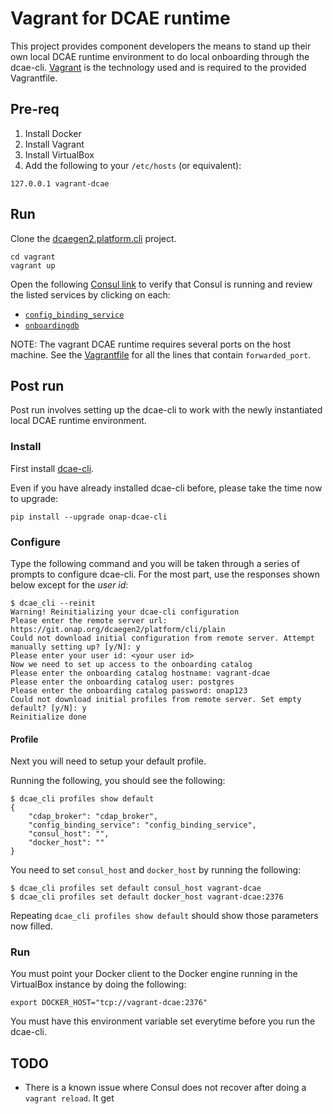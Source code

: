 # Vagrant for DCAE runtime

This project provides component developers the means to stand up their own local DCAE runtime environment to do local onboarding through the dcae-cli.  [Vagrant](https://www.vagrantup.com/) is the technology used and is required to the provided Vagrantfile.

## Pre-req

1. Install Docker
2. Install Vagrant
3. Install VirtualBox
4. Add the following to your `/etc/hosts` (or equivalent):

```
127.0.0.1 vagrant-dcae
```

## Run

Clone the [dcaegen2.platform.cli](https://gerrit.onap.org/r/#/admin/projects/dcaegen2/platform/cli) project.

```
cd vagrant
vagrant up
```

Open the following [Consul link](http://vagrant-dcae:8500/ui) to verify that Consul is running and review the listed services by clicking on each:

* [`config_binding_service`](http://vagrant-dcae:8500/ui/#/vagrant-dcae/services/config_binding_service)
* [`onboardingdb`](http://vagrant-dcae:8500/ui/#/vagrant-dcae/services/onboardingdb)

NOTE: The vagrant DCAE runtime requires several ports on the host machine.  See the [Vagrantfile](Vagrantfile) for all the lines that contain `forwarded_port`.

## Post run

Post run involves setting up the dcae-cli to work with the newly instantiated local DCAE runtime environment.

### Install

First install [dcae-cli](https://pypi.org/project/onap-dcae-cli/).

Even if you have already installed dcae-cli before, please take the time now to upgrade:

```
pip install --upgrade onap-dcae-cli
```

### Configure

Type the following command and you will be taken through a series of prompts to configure dcae-cli.  For the most part, use the responses shown below except for the *user id*:

```
$ dcae_cli --reinit
Warning! Reinitializing your dcae-cli configuration
Please enter the remote server url: https://git.onap.org/dcaegen2/platform/cli/plain
Could not download initial configuration from remote server. Attempt manually setting up? [y/N]: y
Please enter your user id: <your user id>
Now we need to set up access to the onboarding catalog
Please enter the onboarding catalog hostname: vagrant-dcae
Please enter the onboarding catalog user: postgres
Please enter the onboarding catalog password: onap123
Could not download initial profiles from remote server. Set empty default? [y/N]: y
Reinitialize done
```

#### Profile

Next you will need to setup your default profile.

Running the following, you should see the following:

```
$ dcae_cli profiles show default
{
    "cdap_broker": "cdap_broker",
    "config_binding_service": "config_binding_service",
    "consul_host": "",
    "docker_host": ""
}
```

You need to set `consul_host` and `docker_host` by running the following:

```
$ dcae_cli profiles set default consul_host vagrant-dcae
$ dcae_cli profiles set default docker_host vagrant-dcae:2376
```

Repeating `dcae_cli profiles show default` should show those parameters now filled.

### Run

You must point your Docker client to the Docker engine running in the VirtualBox instance by doing the following:

```
export DOCKER_HOST="tcp://vagrant-dcae:2376"
```

You must have this environment variable set everytime before you run the dcae-cli.

## TODO

* There is a known issue where Consul does not recover after doing a `vagrant reload`.  It get
